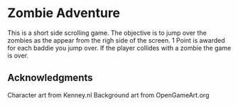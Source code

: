 Zombie Adventure
=================

This is a short side scrolling game. The objective is to jump over the zombies as the appear from the righ side of the screen. 1 Point is awarded for each baddie you jump over. If the player collides with a zombie the game is over.

Acknowledgments
---------------

Character art from Kenney.nl
Background art from OpenGameArt.org